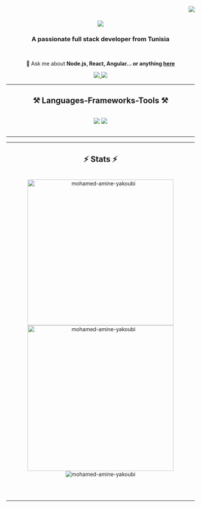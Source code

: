<img align="right" src="https://visitor-badge.laobi.icu/badge?page_id=salesp07.salesp07" />

<h1 align="center">
    <img src="https://readme-typing-svg.herokuapp.com/?font=Righteous&size=35&center=true&vCenter=true&width=500&height=70&duration=4000&lines=Hi+There!+👋;+I'm+Mohamed+Amine+Yakoubi!;" />
</h1>

<h3 align="center">A passionate full stack developer from Tunisia</h3>

<br/>

<div align="center">
 

💬 Ask me about **Node.js, React, Angular... or anything [here](https://github.com/issues)**



 </div>
 
<div align="center"> 
  <a href="mailto:mohamedamineyakoubi1995@gmail.com">
    <img src="https://img.shields.io/badge/Gmail-333333?style=for-the-badge&logo=gmail&logoColor=red" />
  </a>
  <a href="https://www.linkedin.com/in/mohamed-amine-yakoubi-4988a8225/" target="_blank">
    <img src="https://img.shields.io/badge/LinkedIn-0077B5?style=for-the-badge&logo=linkedin&logoColor=white" target="_blank" />
  </a>

</div>

 <hr/>
 
<h2 align="center">⚒️ Languages-Frameworks-Tools ⚒️</h2>
<br/>
<div align="center">
    <img src="https://skillicons.dev/icons?i=react,bootstrap,html,css,vscode,github,figma,git" />
    <img src="https://skillicons.dev/icons?i=nodejs,javascript,typescript,express,firebase,mongodb,java,mysql,php" /><br>
</div>

<br/>
<hr/>

 

<hr/>

<h2 align="center">⚡ Stats ⚡</h2>
<br>
<div align=center  >
  <img width=390     src="https://github-readme-stats.vercel.app/api/top-langs?username=mohamed-amine-yakoubi&theme=react&border_radius=10"
    alt="mohamed-amine-yakoubi"/>
      <img width=390      src="https://github-readme-stats.vercel.app/api?username=mohamed-amine-yakoubi&show_icons=true&theme=react&rank_icon=github&border_radius=10"
    alt="mohamed-amine-yakoubi" />


  <br/>
    <img src="https://github-readme-streak-stats.herokuapp.com/?user=mohamed-amine-yakoubi&hide=HTML&langs_count=8&layout=compact&theme=react&border_radius=10&size_weight=0.5&count_weight=0.5&exclude_repo=github-readme-stats"
    alt="mohamed-amine-yakoubi"
  />
</div>

<br/><br/>

<hr/>

<br/>

 

<br/>
